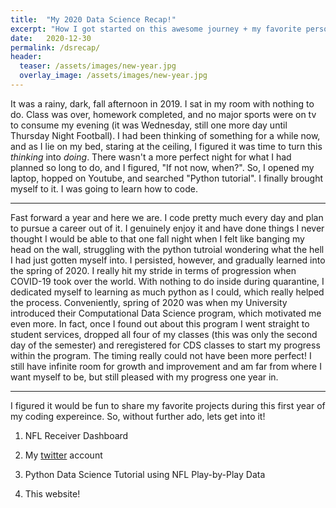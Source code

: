 ```yaml
---
title:  "My 2020 Data Science Recap!"
excerpt: "How I got started on this awesome journey + my favorite personal projects of the year!"
date:   2020-12-30
permalink: /dsrecap/
header:
  teaser: /assets/images/new-year.jpg
  overlay_image: /assets/images/new-year.jpg
---
```


It was a rainy, dark, fall afternoon in 2019. I sat in my room with nothing to do. Class was over, homework completed, 
and no major sports were on tv to consume my evening (it was Wednesday, still one more day until Thursday Night Football).
I had been thinking of something for a while now, and as I lie on my bed, staring at the ceiling, I figured it was time to 
turn this *thinking* into *doing*. There wasn't a more perfect night for what I had planned so long to do, and I figured, 
"If not now, when?". So, I opened my laptop, hopped on Youtube, and searched "Python tutorial". I finally brought myself to it. 
I was going to learn how to code.

---

Fast forward a year and here we are. I code pretty much every day and plan to pursue a career out of it. I genuinely enjoy it and
have done things I never thought I would be able to that one fall night when I felt like banging my head on the wall, struggling 
with the python tutroial wondering what the hell I had just gotten myself into. I persisted, however, and gradually learned into
the spring of 2020. I really hit my stride in terms of progression when COVID-19 took over the world. With nothing to do inside 
during quarantine, I dedicated myself to learning as much python as I could, which really helped the process. Conveniently, 
spring of 2020 was when my University introduced their Computational Data Science program, which motivated me even more. In fact, 
once I found out about this program I went straight to student services, dropped all four of my classes (this was only the second 
day of the semester) and reregistered for CDS classes to start my progress within the program. The timing really could not have
been more perfect! I still have infinite room for growth and improvement and am far from where I want myself to be, but still pleased 
with my progress one year in.

---

I figured it would be fun to share my favorite projects during this first year of my coding expereince. So, without further ado, lets get
into it!

1. NFL Receiver Dashboard

2. My [twitter](https://twitter.com/mnpykings) account

3. Python Data Science Tutorial using NFL Play-by-Play Data

4. This website!
